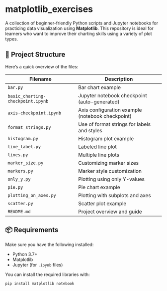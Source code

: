 # matplotlib_exercises

A collection of beginner-friendly Python scripts and Jupyter notebooks for practicing data visualization using **Matplotlib**. This repository is ideal for learners who want to improve their charting skills using a variety of plot types.

## 📁 Project Structure

Here’s a quick overview of the files:

| Filename                   | Description                                |
|----------------------------|--------------------------------------------|
| `bar.py`                  | Bar chart example                          |
| `basic_charting-checkpoint.ipynb` | Jupyter notebook checkpoint (auto-generated) |
| `axis-checkpoint.ipynb`   | Axis configuration example (notebook checkpoint) |
| `format_strings.py`       | Use of format strings for labels and styles |
| `histogram.py`            | Histogram plot example                     |
| `line_label.py`           | Labeled line plot                          |
| `lines.py`                | Multiple line plots                        |
| `marker_size.py`          | Customizing marker sizes                   |
| `markers.py`              | Marker style customization                 |
| `only_y.py`               | Plotting using only Y-values               |
| `pie.py`                  | Pie chart example                          |
| `plotting_on_axes.py`     | Plotting with subplots and axes            |
| `scatter.py`              | Scatter plot example                       |
| `README.md`               | Project overview and guide                 |

## 📦 Requirements

Make sure you have the following installed:

- Python 3.7+
- Matplotlib
- Jupyter (for `.ipynb` files)

You can install the required libraries with:

```bash
pip install matplotlib notebook
